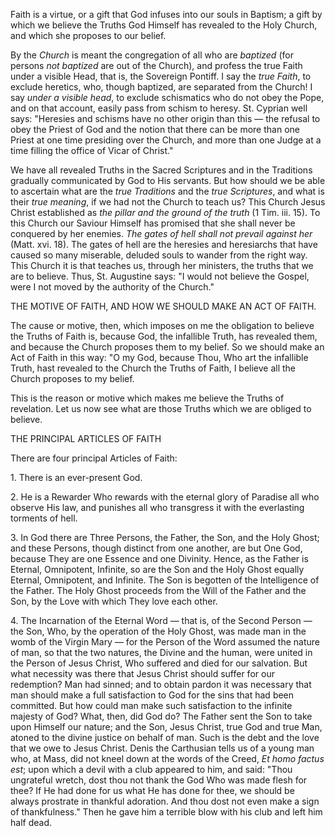 
Faith is a virtue, or a gift that God infuses into our souls in Baptism; a gift by which we believe the Truths God Himself has revealed to the Holy Church, and which she proposes to our belief.

By the *Church* is meant the congregation of all who are *baptized* (for persons *not baptized* are out of the Church), and profess the true Faith under a visible Head, that is, the Sovereign Pontiff. I say the *true Faith*, to exclude heretics, who, though baptized, are separated from the Church! I say *under a visible head*, to exclude schismatics who do not obey the Pope, and on that account, easily pass from schism to heresy. St. Cyprian well says: \"Heresies and schisms have no other origin than this — the refusal to obey the Priest of God and the notion that there can be more than one Priest at one time presiding over the Church, and more than one Judge at a time filling the office of Vicar of Christ.\"

We have all revealed Truths in the Sacred Scriptures and in the Traditions gradually communicated by God to His servants. But how should we be able to ascertain what are the *true Traditions* and the *true Scriptures*, and what is their *true meaning*, if we had not the Church to teach us? This Church Jesus Christ established as *the pillar and the ground of the truth* (1 Tim. iii. 15). To this Church our Saviour Himself has promised that she shall never be conquered by her enemies. *The gates of hell shall not prevail against her* (Matt. xvi. 18). The gates of hell are the heresies and heresiarchs that have caused so many miserable, deluded souls to wander from the right way. This Church it is that teaches us, through her ministers, the truths that we are to believe. Thus, St. Augustine says: \"I would not believe the Gospel, were I not moved by the authority of the Church.\"

THE MOTIVE OF FAITH, AND HOW WE SHOULD MAKE AN ACT OF FAITH.

The cause or motive, then, which imposes on me the obligation to believe the Truths of Faith is, because God, the infallible Truth, has revealed them, and because the Church proposes them to my belief. So we should make an Act of Faith in this way: \"O my God, because Thou, Who art the infallible Truth, hast revealed to the Church the Truths of Faith, I believe all the Church proposes to my belief.

This is the reason or motive which makes me believe the Truths of revelation. Let us now see what are those Truths which we are obliged to believe.

THE PRINCIPAL ARTICLES OF FAITH

There are four principal Articles of Faith:

1\. There is an ever-present God.

2\. He is a Rewarder Who rewards with the eternal glory of Paradise all who observe His law, and punishes all who transgress it with the everlasting torments of hell.

3\. In God there are Three Persons, the Father, the Son, and the Holy Ghost; and these Persons, though distinct from one another, are but One God, because They are one Essence and one Divinity. Hence, as the Father is Eternal, Omnipotent, Infinite, so are the Son and the Holy Ghost equally Eternal, Omnipotent, and Infinite. The Son is begotten of the Intelligence of the Father. The Holy Ghost proceeds from the Will of the Father and the Son, by the Love with which They love each other.

4\. The Incarnation of the Eternal Word — that is, of the Second Person — the Son, Who, by the operation of the Holy Ghost, was made man in the womb of the Virgin Mary — for the Person of the Word assumed the nature of man, so that the two natures, the Divine and the human, were united in the Person of Jesus Christ, Who suffered and died for our salvation. But what necessity was there that Jesus Christ should suffer for our redemption? Man had sinned; and to obtain pardon it was necessary that man should make a full satisfaction to God for the sins that had been committed. But how could man make such satisfaction to the infinite majesty of God? What, then, did God do? The Father sent the Son to take upon Himself our nature; and the Son, Jesus Christ, true God and true Man, atoned to the divine justice on behalf of man. Such is the debt and the love that we owe to Jesus Christ. Denis the Carthusian tells us of a young man who, at Mass, did not kneel down at the words of the Creed, *Et homo factus est*; upon which a devil with a club appeared to him, and said: \"Thou ungrateful wretch, dost thou not thank the God Who was made flesh for thee? If He had done for us what He has done for thee, we should be always prostrate in thankful adoration. And thou dost not even make a sign of thankfulness.\" Then he gave him a terrible blow with his club and left him half dead.

